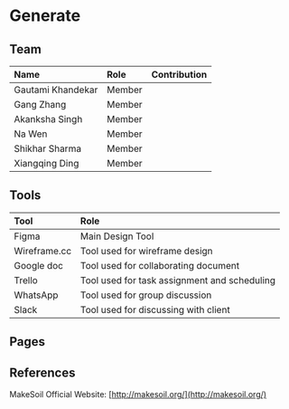 # Generate #

## Team ##

| Name                 	| Role		    | Contribution |
| :---                 	| :---         	| :---         |
| Gautami Khandekar	   	| Member |   |
| Gang Zhang		   	| Member | 	 |
| Akanksha Singh	   	| Member |   |
| Na Wen				| Member | 	 |
| Shikhar Sharma   		| Member | 	 |
| Xiangqing Ding		| Member | 	 |


## Tools ##

| Tool                 	| Role		    |
| :---                 	| :---         	|
| Figma	   				| Main Design Tool |
| Wireframe.cc 			| Tool used for wireframe design |
| Google doc   			| Tool used for collaborating document |
| Trello				| Tool used for task assignment and scheduling |
| WhatsApp	   			| Tool used for group discussion |
| Slack	   				| Tool used for discussing with client  |


## Pages ##


## References ##

MakeSoil Official Website: [http://makesoil.org/](http://makesoil.org/)

